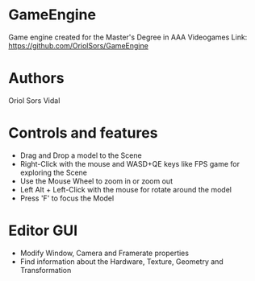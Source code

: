 # GameEngine
Game engine created for the Master's Degree in AAA Videogames
Link: https://github.com/OriolSors/GameEngine
# Authors 
Oriol Sors Vidal
# Controls and features
- Drag and Drop a model to the Scene
- Right-Click with the mouse and WASD+QE keys like FPS game for exploring the Scene
- Use the Mouse Wheel to zoom in or zoom out
- Left Alt + Left-Click with the mouse for rotate around the model
- Press 'F' to focus the Model
# Editor GUI
- Modify Window, Camera and Framerate properties
- Find information about the Hardware, Texture, Geometry and Transformation
